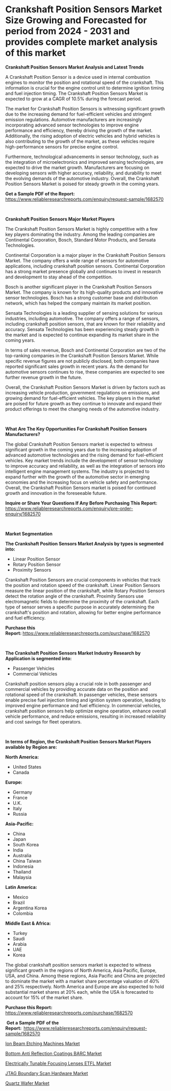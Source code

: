 <p><h1>Crankshaft Position Sensors Market Size Growing and Forecasted for period from 2024 - 2031 and provides complete market analysis of this market</h1></p><p><strong>Crankshaft Position Sensors Market Analysis and Latest Trends</strong></p>
<p><p>A Crankshaft Position Sensor is a device used in internal combustion engines to monitor the position and rotational speed of the crankshaft. This information is crucial for the engine control unit to determine ignition timing and fuel injection timing. The Crankshaft Position Sensors Market is expected to grow at a CAGR of 10.5% during the forecast period.</p><p>The market for Crankshaft Position Sensors is witnessing significant growth due to the increasing demand for fuel-efficient vehicles and stringent emission regulations. Automotive manufacturers are increasingly incorporating advanced sensor technologies to improve engine performance and efficiency, thereby driving the growth of the market. Additionally, the rising adoption of electric vehicles and hybrid vehicles is also contributing to the growth of the market, as these vehicles require high-performance sensors for precise engine control.</p><p>Furthermore, technological advancements in sensor technology, such as the integration of microelectronics and improved sensing technologies, are expected to drive the market growth. Manufacturers are focusing on developing sensors with higher accuracy, reliability, and durability to meet the evolving demands of the automotive industry. Overall, the Crankshaft Position Sensors Market is poised for steady growth in the coming years.</p></p>
<p><strong>Get a Sample PDF of the Report:&nbsp;</strong> <a href="https://www.reliableresearchreports.com/enquiry/request-sample/1682570">https://www.reliableresearchreports.com/enquiry/request-sample/1682570</a></p>
<p>&nbsp;</p>
<p><strong>Crankshaft Position Sensors Major Market Players</strong></p>
<p><p>The Crankshaft Position Sensors Market is highly competitive with a few key players dominating the industry. Among the leading companies are Continental Corporation, Bosch, Standard Motor Products, and Sensata Technologies.</p><p>Continental Corporation is a major player in the Crankshaft Position Sensors Market. The company offers a wide range of sensors for automotive applications, including crankshaft position sensors. Continental Corporation has a strong market presence globally and continues to invest in research and development to stay ahead of the competition.</p><p>Bosch is another significant player in the Crankshaft Position Sensors Market. The company is known for its high-quality products and innovative sensor technologies. Bosch has a strong customer base and distribution network, which has helped the company maintain its market position.</p><p>Sensata Technologies is a leading supplier of sensing solutions for various industries, including automotive. The company offers a range of sensors, including crankshaft position sensors, that are known for their reliability and accuracy. Sensata Technologies has been experiencing steady growth in the market and is expected to continue expanding its market share in the coming years.</p><p>In terms of sales revenue, Bosch and Continental Corporation are two of the top-ranking companies in the Crankshaft Position Sensors Market. While specific revenue figures are not publicly disclosed, both companies have reported significant sales growth in recent years. As the demand for automotive sensors continues to rise, these companies are expected to see further revenue growth in the future.</p><p>Overall, the Crankshaft Position Sensors Market is driven by factors such as increasing vehicle production, government regulations on emissions, and growing demand for fuel-efficient vehicles. The key players in the market are poised for future growth as they continue to innovate and expand their product offerings to meet the changing needs of the automotive industry.</p></p>
<p>&nbsp;</p>
<p><strong>What Are The Key Opportunities For Crankshaft Position Sensors Manufacturers?</strong></p>
<p><p>The global Crankshaft Position Sensors market is expected to witness significant growth in the coming years due to the increasing adoption of advanced automotive technologies and the rising demand for fuel-efficient vehicles. Key market trends include the development of sensor technology to improve accuracy and reliability, as well as the integration of sensors into intelligent engine management systems. The industry is projected to expand further with the growth of the automotive sector in emerging economies and the increasing focus on vehicle safety and performance. Overall, the Crankshaft Position Sensors market is poised for continued growth and innovation in the foreseeable future.</p></p>
<p><strong>Inquire or Share Your Questions If Any Before Purchasing This Report:</strong> <a href="https://www.reliableresearchreports.com/enquiry/pre-order-enquiry/1682570">https://www.reliableresearchreports.com/enquiry/pre-order-enquiry/1682570</a></p>
<p>&nbsp;</p>
<p><strong>Market Segmentation</strong></p>
<p><strong>The Crankshaft Position Sensors Market Analysis by types is segmented into:</strong></p>
<p><ul><li>Linear Position Sensor</li><li>Rotary Position Sensor</li><li>Proximity Sensors</li></ul></p>
<p><p>Crankshaft Position Sensors are crucial components in vehicles that track the position and rotation speed of the crankshaft. Linear Position Sensors measure the linear position of the crankshaft, while Rotary Position Sensors detect the rotation angle of the crankshaft. Proximity Sensors use electromagnetic fields to determine the proximity of the crankshaft. Each type of sensor serves a specific purpose in accurately determining the crankshaft's position and rotation, allowing for better engine performance and fuel efficiency.</p></p>
<p><strong>Purchase this Report:&nbsp;</strong><a href="https://www.reliableresearchreports.com/purchase/1682570">https://www.reliableresearchreports.com/purchase/1682570</a></p>
<p>&nbsp;</p>
<p><strong>The Crankshaft Position Sensors Market Industry Research by Application is segmented into:</strong></p>
<p><ul><li>Passenger Vehicles</li><li>Commercial Vehicles</li></ul></p>
<p><p>Crankshaft position sensors play a crucial role in both passenger and commercial vehicles by providing accurate data on the position and rotational speed of the crankshaft. In passenger vehicles, these sensors enable precise fuel injection timing and ignition system operation, leading to improved engine performance and fuel efficiency. In commercial vehicles, crankshaft position sensors help optimize engine operation, enhance overall vehicle performance, and reduce emissions, resulting in increased reliability and cost savings for fleet operators.</p></p>
<p>&nbsp;</p>
<p><strong>In terms of Region, the Crankshaft Position Sensors Market Players available by Region are:</strong></p>
<p>
    <p> <strong> North America: </strong>
        <ul>
            <li>United States</li>
            <li>Canada</li>
        </ul>
        </p> 
    <p> <strong> Europe: </strong>
        <ul>
            <li>Germany</li>
            <li>France</li>
            <li>U.K.</li>
            <li>Italy</li>
            <li>Russia</li>
        </ul>
        </p> 
    <p> <strong> Asia-Pacific: </strong>
        <ul>
            <li>China</li>
            <li>Japan</li>
            <li>South Korea</li>
            <li>India</li>
            <li>Australia</li>
            <li>China Taiwan</li>
            <li>Indonesia</li>
            <li>Thailand</li>
            <li>Malaysia</li>
        </ul>
        </p> 
    <p> <strong> Latin America: </strong>
        <ul>
            <li>Mexico</li>
            <li>Brazil</li>
            <li>Argentina Korea</li>
            <li>Colombia</li>
        </ul>
        </p> 
    <p> <strong> Middle East & Africa: </strong>
        <ul>
            <li>Turkey</li>
            <li>Saudi</li>
            <li>Arabia</li>
            <li>UAE</li>
            <li>Korea</li>
        </ul>
    </p>
    </p>
<p><p>The global crankshaft position sensors market is expected to witness significant growth in the regions of North America, Asia Pacific, Europe, USA, and China. Among these regions, Asia Pacific and China are projected to dominate the market with a market share percentage valuation of 40% and 25% respectively. North America and Europe are also expected to hold substantial market shares at 20% each, while the USA is forecasted to account for 15% of the market share.</p></p>
<p><strong>Purchase this Report: </strong><a href="https://www.reliableresearchreports.com/purchase/1682570">https://www.reliableresearchreports.com/purchase/1682570</a></p>
<p>&nbsp;<strong>Get a Sample PDF of the Report:&nbsp;&nbsp;</strong><a href="https://www.reliableresearchreports.com/enquiry/request-sample/1682570">https://www.reliableresearchreports.com/enquiry/request-sample/1682570</a></p>
<p><strong></strong></p>
<p><p><a href="https://medium.com/@malcomw102036/ion-beam-etching-machines-market-exploring-market-share-market-trends-and-future-growth-9975d74b0f76">Ion Beam Etching Machines Market</a></p><p><a href="https://medium.com/@peterm12562/bottom-anti-reflection-coatings-barc-market-insights-into-market-cagr-market-trends-and-growth-c24935bafaa6">Bottom Anti Reflection Coatings BARC Market</a></p><p><a href="https://medium.com/@malcomw102036/electrically-tunable-focusing-lenses-etfl-market-exploring-market-share-market-trends-and-future-fb672ddffe89">Electrically Tunable Focusing Lenses ETFL Market</a></p><p><a href="https://medium.com/@damorgan64868/jtag-boundary-scan-hardware-market-analysis-and-sze-forecasted-for-period-from-2024-to-2031-b8aebd8dac55">JTAG Boundary Scan Hardware Market</a></p><p><a href="https://medium.com/@peterm12562/quartz-wafer-market-trends-forecast-and-competitive-analysis-to-2031-525ff8adb7cb">Quartz Wafer Market</a></p></p>